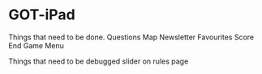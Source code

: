 # GOT-iPad

Things that need to be done.
Questions
Map
Newsletter
Favourites
Score
End Game
Menu

Things that need to be debugged slider on rules page
